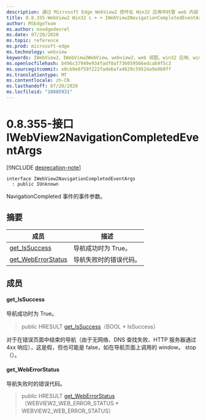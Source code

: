 ```yaml
---
description: 通过 Microsoft Edge WebView2 控件在 Win32 应用中托管 web 内容
title: 0.8.355-WebView2 Win32 c + + IWebView2NavigationCompletedEventArgs
author: MSEdgeTeam
ms.author: msedgedevrel
ms.date: 07/20/2020
ms.topic: reference
ms.prod: microsoft-edge
ms.technology: webview
keywords: IWebView2、IWebView2WebView、webview2、web 视图、win32 应用、win32、edge
ms.openlocfilehash: b496c37949e934fadf0af736059566edcab9f5c3
ms.sourcegitcommit: e0cb9e6f59f222fade6afa4829c59524a9a9b9ff
ms.translationtype: MT
ms.contentlocale: zh-CN
ms.lasthandoff: 07/20/2020
ms.locfileid: "10885931"
---
```

# 0.8.355-接口 IWebView2NavigationCompletedEventArgs 

[!INCLUDE [deprecation-note](../../includes/deprecation-note.md)]

```
interface IWebView2NavigationCompletedEventArgs
  : public IUnknown
```

NavigationCompleted 事件的事件参数。

## 摘要

 成员                        | 描述
--------------------------------|---------------------------------------------
[get_IsSuccess](#get_issuccess) | 导航成功时为 True。
[get_WebErrorStatus](#get_weberrorstatus) | 导航失败时的错误代码。

## 成员

#### get_IsSuccess 

导航成功时为 True。

> public HRESULT [get_IsSuccess](#get_issuccess)（BOOL * IsSuccess）

对于在错误页面中结束的导航（由于无网络、DNS 查找失败、HTTP 服务器通过4xx 响应），这是假，但也可能是 false，如在导航页面上调用的 window。 stop （）。

#### get_WebErrorStatus 

导航失败时的错误代码。

> public HRESULT [get_WebErrorStatus](#get_weberrorstatus)（WEBVIEW2_WEB_ERROR_STATUS * WEBVIEW2_WEB_ERROR_STATUS）

